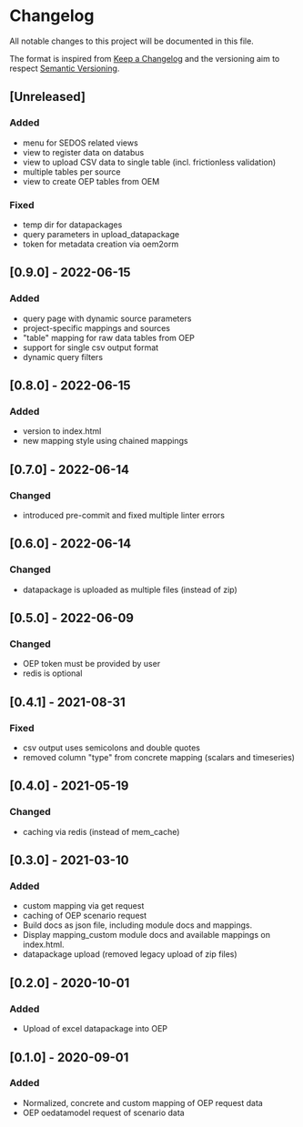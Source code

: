 # Changelog
All notable changes to this project will be documented in this file.

The format is inspired from [Keep a Changelog](http://keepachangelog.com/en/1.0.0/)
and the versioning aim to respect [Semantic Versioning](http://semver.org/spec/v2.0.0.html).

## [Unreleased]
### Added
- menu for SEDOS related views
- view to register data on databus
- view to upload CSV data to single table (incl. frictionless validation)
- multiple tables per source
- view to create OEP tables from OEM

### Fixed
- temp dir for datapackages
- query parameters in upload_datapackage
- token for metadata creation via oem2orm

## [0.9.0] - 2022-06-15
### Added
- query page with dynamic source parameters
- project-specific mappings and sources
- "table" mapping for raw data tables from OEP
- support for single csv output format
- dynamic query filters

## [0.8.0] - 2022-06-15
### Added
- version to index.html
- new mapping style using chained mappings

## [0.7.0] - 2022-06-14
### Changed
- introduced pre-commit and fixed multiple linter errors

## [0.6.0] - 2022-06-14
### Changed
- datapackage is uploaded as multiple files (instead of zip)

## [0.5.0] - 2022-06-09
### Changed
- OEP token must be provided by user
- redis is optional

## [0.4.1] - 2021-08-31
### Fixed
- csv output uses semicolons and double quotes
- removed column "type" from concrete mapping (scalars and timeseries)

## [0.4.0] - 2021-05-19
### Changed
- caching via redis (instead of mem_cache)

## [0.3.0] - 2021-03-10
### Added
- custom mapping via get request
- caching of OEP scenario request
- Build docs as json file, including module docs and mappings.
- Display mapping_custom module docs and available mappings on index.html.
- datapackage upload (removed legacy upload of zip files)

## [0.2.0] - 2020-10-01
### Added
- Upload of excel datapackage into OEP

## [0.1.0] - 2020-09-01
### Added
- Normalized, concrete and custom mapping of OEP request data
- OEP oedatamodel request of scenario data
